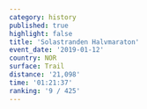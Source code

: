 ```yaml
---
category: history
published: true
highlight: false
title: 'Solastranden Halvmaraton'
event_date: '2019-01-12'
country: NOR
surface: Trail
distance: '21,098'
time: '01:21:37'
ranking: '9 / 425'
---
```

